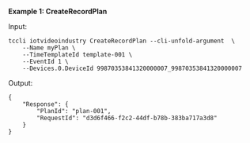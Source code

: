 **Example 1: CreateRecordPlan**



Input: 

```
tccli iotvideoindustry CreateRecordPlan --cli-unfold-argument  \
    --Name myPlan \
    --TimeTemplateId template-001 \
    --EventId 1 \
    --Devices.0.DeviceId 99870353841320000007_99870353841320000007
```

Output: 
```
{
    "Response": {
        "PlanId": "plan-001",
        "RequestId": "d3d6f466-f2c2-44df-b78b-383ba717a3d8"
    }
}
```

